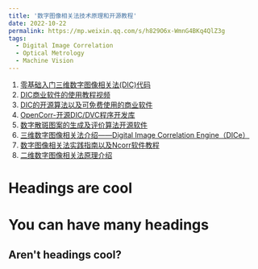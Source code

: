 ```yaml
---
title: '数字图像相关法技术原理和开源教程'
date: 2022-10-22
permalink: https://mp.weixin.qq.com/s/h829O6x-WmnG4BKq4QlZ3g
tags:
  - Digital Image Correlation
  - Optical Metrology
  - Machine Vision
---
```


1. [零基础入门三维数字图像相关法(DIC)代码](https://mp.weixin.qq.com/s/h829O6x-WmnG4BKq4QlZ3g)
2. [DIC商业软件的使用教程视频](https://mp.weixin.qq.com/s/08_ojz0T0Y2jMm8n86Clgw)
3. [DIC的开源算法以及可免费使用的商业软件](https://mp.weixin.qq.com/s/24gRmwoYFSF-AO5MsA0-Uw)
4. [OpenCorr-开源DIC/DVC程序开发库](https://mp.weixin.qq.com/s/iByH_X9Z2FQ6oqg8qmUlUQ)
5. [数字散斑图案的生成及评价算法开源软件](https://mp.weixin.qq.com/s/J1YkHgJaQSpvidtzPAYXww)
6. [三维数字图像相关法介绍——Digital Image Correlation Engine（DICe）](https://mp.weixin.qq.com/s/26Jvz7igFfXpD8DKRwiglg)
7. [数字图像相关法实践指南以及Ncorr软件教程](https://mp.weixin.qq.com/s/5Y5e9VVlVcwRmgSnJdSVxA)
8. [二维数字图像相关法原理介绍](https://mp.weixin.qq.com/s/L2R5nT8vaEiVkIkg6AR5KQ)


Headings are cool
======

You can have many headings
======

Aren't headings cool?
------
